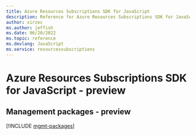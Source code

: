 ```yaml
---
title: Azure Resources Subscriptions SDK for JavaScript
description: Reference for Azure Resources Subscriptions SDK for JavaScript
author: xirzec
ms.author: jeffish
ms.date: 06/20/2022
ms.topic: reference
ms.devlang: JavaScript
ms.service: resourcessubscriptions
---
```

# Azure Resources Subscriptions SDK for JavaScript - preview
## Management packages - preview
[!INCLUDE [mgmt-packages](resources-subscriptions-mgmt-index.md)]

